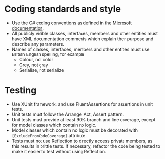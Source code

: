 # Coding standards and style

- Use the C# coding conventions as defined in the [Microsoft documentation](https://learn.microsoft.com/en-us/dotnet/csharp/programming-guide/inside-a-program/coding-conventions).
- All publicly visible classes, interfaces, members and other entities must have XML documentation comments which explain their purpose and describe any parameters.
- Names of classes, interfaces, members and other entities must use British English spelling, for example
  - Colour, not color
  - Grey, not gray
  - Serialise, not serialize

# Testing

- Use XUnit framework, and use FluentAssertions for assertions in unit tests.
- Unit tests must follow the Arrange, Act, Assert pattern.
- Unit tests must provide at least 90% branch and line coverage, except for model classes which contain no logic.
- Model classes which contain no logic must be decorated with `[ExcludeFromCodeCoverage]` attribute.
- Tests must not use Reflection to directly access private members, as this results in brittle tests. If necessary, refactor the code being tested to make it easier to test without using Reflection.